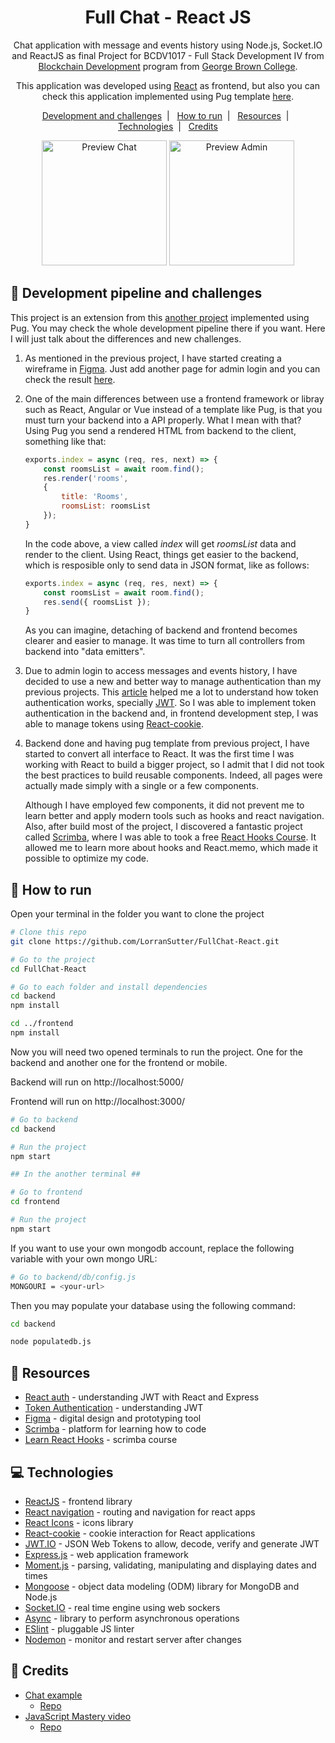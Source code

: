 <h1 align="center">
  Full Chat - React JS
</h1>

<p align="center">
  Chat application with message and events history using Node.js, Socket.IO and ReactJS as final Project for BCDV1017 - Full Stack Development IV from <a href='https://www.georgebrown.ca/programs/blockchain-development-program-t175/'>Blockchain Development</a> program from <a href='https://www.georgebrown.ca'>George Brown College</a>.
</p>

<p align="center">
  This application was developed using <a href='https://reactjs.org/'>React</a> as frontend, but also you can check this application implemented using Pug template <a href='https://github.com/LorranSutter/FullChat'>here</a>.
</p>

<p align="center">
    <a href='#straight_ruler-Development-pipeline-and-challenges'>Development and challenges</a>&nbsp;&nbsp;|&nbsp;&nbsp;
    <a href="#runner-how-to-run">How to run</a>&nbsp;&nbsp;|&nbsp;&nbsp;
    <a href="#book-Resources">Resources</a>&nbsp;&nbsp;|&nbsp;&nbsp;
    <a href="#computer-Technologies">Technologies</a>&nbsp;&nbsp;|&nbsp;&nbsp;
    <a href="#cookie-Credits">Credits</a>
</p>
 
<div align="center">

<img src="https://github.com/LorranSutter/FullChat/blob/assets/preview.gif?raw=true" alt="Preview Chat" height=200/>

<img src="https://res.cloudinary.com/lorransutter/image/upload/v1589245407/FullChat_React_admin.gif" height=200 alt="Preview Admin">

</div>

## :straight_ruler: Development pipeline and challenges

This project is an extension from this [another project](https://github.com/LorranSutter/FullChat) implemented using Pug. You may check the whole development pipeline there if you want. Here I will just talk about the differences and new challenges.

1. As mentioned in the previous project, I have started creating a wireframe in [Figma](https://www.figma.com/). Just add another page for admin login and you can check the result [here](https://www.figma.com/file/vnNwlNAq3iDuazxRo2eULX/Full-Chat?node-id=0%3A1).

2. One of the main differences between use a frontend framework or libray such as React, Angular or Vue instead of a template like Pug, is that you must turn your backend into a API properly. What I mean with that? Using Pug you send a rendered HTML from backend to the client, something like that:

    ```js
    exports.index = async (req, res, next) => {
        const roomsList = await room.find();
        res.render('rooms',
        {
            title: 'Rooms',
            roomsList: roomsList
        });
    }
    ```

    In the code above, a view called *index* will get *roomsList* data and render to the client. Using React, things get easier to the backend, which is resposible only to send data in JSON format, like as follows:

    ```js
    exports.index = async (req, res, next) => {
        const roomsList = await room.find();
        res.send({ roomsList });
    }
    ```

    As you can imagine, detaching of backend and frontend becomes clearer and easier to manage. It was time to turn all controllers from backend into "data emitters".

3. Due to admin login to access messages and events history, I have decided to use a new and better way to manage authentication than my previous projects. This [article](https://stormpath.com/blog/token-authentication-scalable-user-mgmt) helped me a lot to understand how token authentication works, specially [JWT](https://jwt.io/). So I was able to implement token authentication in the backend and, in frontend development step, I was able to manage tokens using [React-cookie](https://www.npmjs.com/package/react-cookie).

4. Backend done and having pug template from previous project, I have started to convert all interface to React. It was the first time I was working with React to build a bigger project, so I admit that I did not took the best practices to build reusable components. Indeed, all pages were actually made simply with a single or a few components.

    Although I have employed few components, it did not prevent me to learn better and apply modern tools such as hooks and react navigation. Also, after build most of the project, I discovered a fantastic project called [Scrimba](https://scrimba.com/), where I was able to took a free [React Hooks Course](https://scrimba.com/course/greacthooks). It allowed me to learn more about hooks and React.memo, which made it possible to optimize my code.

<!-- Continue here? I do not know if I have something else to talk about -->

## :runner: How to run

Open your terminal in the folder you want to clone the project

```sh
# Clone this repo
git clone https://github.com/LorranSutter/FullChat-React.git

# Go to the project
cd FullChat-React

# Go to each folder and install dependencies
cd backend
npm install

cd ../frontend
npm install
```

Now you will need two opened terminals to run the project. One for the backend and another one for the frontend or mobile.

Backend will run on http://localhost:5000/

Frontend will run on http://localhost:3000/

```sh
# Go to backend
cd backend

# Run the project
npm start

## In the another terminal ##

# Go to frontend
cd frontend

# Run the project
npm start
```

If you want to use your own mongodb account, replace the following variable with your own mongo URL:

```sh
# Go to backend/db/config.js
MONGOURI = <your-url>
```

Then you may populate your database using the following command:

```sh
cd backend

node populatedb.js
```

## :book: Resources

- [React auth](https://medium.com/@faizanv/authentication-for-your-react-and-express-application-w-json-web-tokens-923515826e0#beb6) - understanding JWT with React and Express
- [Token Authentication](https://stormpath.com/blog/token-authentication-scalable-user-mgmt) - understanding JWT
- [Figma](https://www.figma.com/) - digital design and prototyping tool
- [Scrimba](https://scrimba.com/) - platform for learning how to code
- [Learn React Hooks](https://scrimba.com/course/greacthooks) - scrimba course

## :computer: Technologies

- [ReactJS](https://reactjs.org/) - frontend library
- [React navigation](https://reactnavigation.org/) - routing and navigation for react apps
- [React Icons](https://www.npmjs.com/package/react-icons) - icons library
- [React-cookie](https://www.npmjs.com/package/react-cookie) - cookie interaction for React applications
- [JWT.IO](https://jwt.io/) - JSON Web Tokens to allow, decode, verify and generate JWT
- [Express.js](http://expressjs.com/) - web application framework
- [Moment.js](https://momentjs.com/) - parsing, validating, manipulating and displaying dates and times
- [Mongoose](https://mongoosejs.com/) - object data modeling (ODM) library for MongoDB and Node.js
- [Socket.IO](https://socket.io/) - real time engine using web sockers
- [Async](https://caolan.github.io/async/v3/) - library to perform asynchronous operations
- [ESlint](https://eslint.org/) - pluggable JS linter
- [Nodemon](https://www.npmjs.com/package/nodemon) - monitor and restart server after changes

## :cookie: Credits
- [Chat example](https://medium.com/dataseries/how-to-build-a-chat-app-with-react-socket-io-and-express-190d927b7002)
    - [Repo](https://bitbucket.org/hauyeung/react-chat-tutorial-app/src/master/)
- [JavaScript Mastery video](https://www.youtube.com/watch?v=ZwFA3YMfkoc)
    - [Repo](https://github.com/adrianhajdin/project_chat_application)
